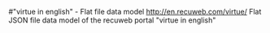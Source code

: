#"virtue in english" - Flat file data model
http://en.recuweb.com/virtue/
Flat JSON file data model of the recuweb portal "virtue in english"
